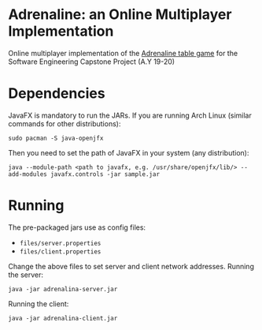 # Adrenaline: an Online Multiplayer Implementation
Online multiplayer implementation of the [Adrenaline table game](https://czechgames.com/en/adrenaline/) for the Software Engineering Capstone Project (A.Y 19-20)

# Dependencies
JavaFX is mandatory to run the JARs.
If you are running Arch Linux (similar commands for other distributions):
```
sudo pacman -S java-openjfx
```

Then you need to set the path of JavaFX in your system (any distribution):
```
java --module-path <path to javafx, e.g. /usr/share/openjfx/lib/> --add-modules javafx.controls -jar sample.jar
```
# Running
The pre-packaged jars use as config files:
- `files/server.properties`
- `files/client.properties`

Change the above files to set server and client network addresses.
Running the server:
```
java -jar adrenalina-server.jar
```

Running the client:
```
java -jar adrenalina-client.jar
```
